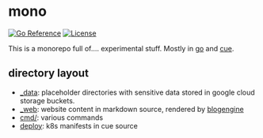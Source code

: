 # mono

[![Go Reference][pkgsitebadge]][pkgsite]
[![License][licensebadge]](LICENSE)

[licensebadge]: https://img.shields.io/github/license/seankhliao/mono.svg?style=flat-square
[pkgsitebadge]: https://pkg.go.dev/badge/go.seankhliao.com/mono.svg
[pkgsite]: https://pkg.go.dev/go.seankhliao.com/mono

This is a monorepo full of.... experimental stuff.
Mostly in [go] and [cue].

## directory layout

- [_data](./_data/): placeholder directories with sensitive data stored in google cloud storage buckets.
- [_web](./_web/): website content in markdown source, rendered by [blogengine](./cmd//blogengine)
- [cmd/](./cmd/): various commands
- [deploy](./deploy/): k8s manifests in cue source

[go]: https://go.dev/
[cue]: https://cuelang.org/
